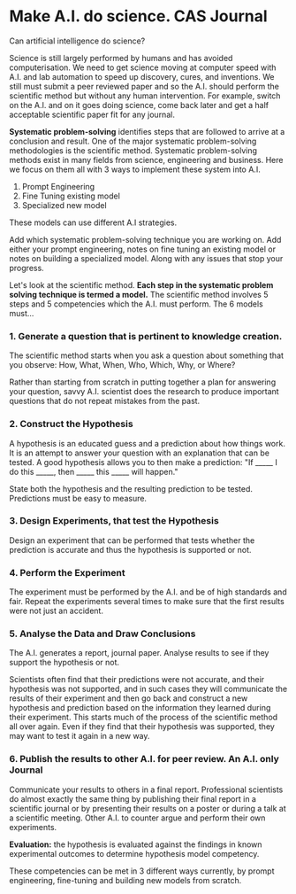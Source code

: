 # Make A.I. do science. CAS Journal

Can artificial intelligence do science? 

Science is still largely performed by humans and has avoided computerisation. We need to get science moving at computer speed with A.I. and lab automation to speed up discovery, cures, and inventions. We still must submit a peer reviewed paper and so the A.I. should perform the scientific method but without any human intervention. For example, switch on the A.I. and on it goes doing science, come back later and get a half acceptable scientific paper fit for any journal.

**Systematic problem-solving** identifies steps that are followed to arrive at a conclusion and result. One of the major systematic problem-solving methodologies is the scientific method. Systematic problem-solving methods exist in many fields from science, engineering and business. Here we focus on them all with 3 ways to implement these system into A.I. 

1. Prompt Engineering
2. Fine Tuning existing model
3. Specialized new model

These models can use different A.I strategies. 

Add which systematic problem-solving technique you are working on.
Add either your prompt engineering, notes on fine tuning an existing model or notes on building a specialized model. Along with any issues that stop your progress.

Let's look at the scientific method. **Each step in the systematic problem solving technique is termed a model.** The scientific method involves 5 steps and 5 competencies which the A.I. must perform. The 6 models must...

### 1. Generate a question that is pertinent to knowledge creation.
   
   The scientific method starts when you ask a question about something that you observe: How, What, When, Who, Which, Why, or Where?

   Rather than starting from scratch in putting together a plan for answering your question, savvy A.I. scientist does the research to produce important questions that do not repeat mistakes from the past.

### 2. Construct the Hypothesis

A hypothesis is an educated guess and a prediction about how things work. It is an attempt to answer your question with an explanation that can be tested. A good hypothesis allows you to then make a prediction: "If _____ I do this _____, then _____ this _____ will happen."

State both the hypothesis and the resulting prediction to be tested. Predictions must be easy to measure.

### 3. Design Experiments, that test the Hypothesis

Design an experiment that can be performed that tests whether the prediction is accurate and thus the hypothesis is supported or not. 

### 4. Perform the Experiment

The experiment must be performed by the A.I. and be of high standards and fair. Repeat the experiments several times to make sure that the first results were not just an accident.

###  5. Analyse the Data and Draw Conclusions

The A.I. generates a report, journal paper. Analyse results to see if they support the hypothesis or not.

Scientists often find that their predictions were not accurate, and their hypothesis was not supported, and in such cases they will communicate the results of their experiment and then go back and construct a new hypothesis and prediction based on the information they learned during their experiment. This starts much of the process of the scientific method all over again. Even if they find that their hypothesis was supported, they may want to test it again in a new way.

### 6. Publish the results to other A.I. for peer review. An A.I. only Journal

Communicate your results to others in a final report. Professional scientists do almost exactly the same thing by publishing their final report in a scientific journal or by presenting their results on a poster or during a talk at a scientific meeting. Other A.I. to counter argue and perform their own experiments.

**Evaluation:** the hypothesis is evaluated against the findings in known experimental outcomes to determine hypothesis model competency.


   


These competencies can be met in 3 different ways currently, by prompt engineering, fine-tuning and building new models from scratch.
